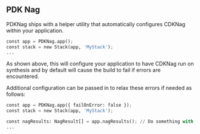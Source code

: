 ## PDK Nag

PDKNag ships with a helper utility that automatically configures CDKNag within your application.

```python
const app = PDKNag.app();
const stack = new Stack(app, 'MyStack');
...
```

As shown above, this will configure your application to have CDKNag run on synthesis and by default will cause the build to fail if errors are encountered.

Additional configuration can be passed in to relax these errors if needed as follows:

```python
const app = PDKNag.app({ failOnError: false });
const stack = new Stack(app, 'MyStack');

const nagResults: NagResult[] = app.nagResults(); // Do something with the results if needed
...
```
